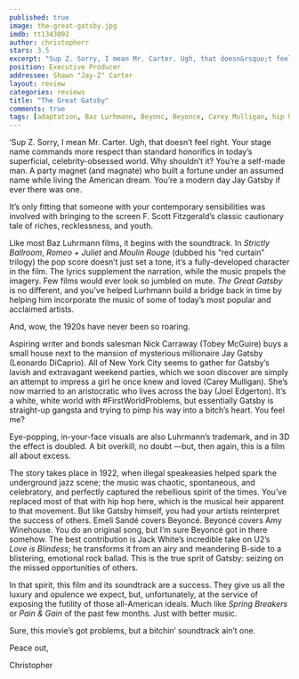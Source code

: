```yaml
---
published: true
image: the-great-gatsby.jpg
imdb: tt1343092
author: christopherr
stars: 3.5
excerpt: "Sup Z. Sorry, I mean Mr. Carter. Ugh, that doesn&rsquo;t feel right. Your stage name commands more respect than standard honorifics in today&rsquo;s superficial, celebrity-obsessed world. Why shouldn&rsquo;t it? You&rsquo;re a self-made man. A party magnet (and magnate) who built a fortune under an assumed name while living the American dream. You&rsquo;re a modern day Jay Gatsby<em> </em>if ever there was one."
position: Executive Producer
addressee: Shawn "Jay-Z" Carter
layout: review
categories: reviews
title: "The Great Gatsby"
comments: true
tags: [adaptation, Baz Lurhmann, Beyonc, Beyonce, Carey Mulligan, hip hop, Jay-Z, Leonardo DiCaprio, Letters, Oscars 2014, The Great Gatsby, Tobey Maguire]
---
```

<p>&lsquo;Sup Z. Sorry, I mean Mr. Carter. Ugh, that doesn&rsquo;t feel right. Your stage name commands more respect than standard honorifics in today&rsquo;s superficial, celebrity-obsessed world. Why shouldn&rsquo;t it? You&rsquo;re a self-made man. A party magnet (and magnate) who built a fortune under an assumed name while living the American dream. You&rsquo;re a modern day Jay Gatsby<em> </em>if ever there was one.</p>
<p>It&rsquo;s only fitting that someone with your contemporary sensibilities was involved with bringing to the screen F. Scott Fitzgerald&rsquo;s classic cautionary tale of riches, recklessness, and youth.</p>
<p>Like most Baz Luhrmann films, it begins with the soundtrack. In <em>Strictly Ballroom</em>, <em>Romeo + Juliet</em> and <em>Moulin Rouge </em>(dubbed his &ldquo;red curtain&rdquo; trilogy) the pop score doesn&#8217;t just set a tone, it&rsquo;s a fully-developed character in the film. The lyrics supplement the narration, while the music propels the imagery. Few films would ever look so jumbled on mute. <em>The Great Gatsby</em> is no different, and you&rsquo;ve helped Lurhmann build a bridge back in time by helping him incorporate the music of some of today&rsquo;s most popular and acclaimed artists.</p>
<p>And, wow, the 1920s have never been so roaring.</p>
<p>Aspiring writer and bonds salesman Nick Carraway (Tobey McGuire) buys a small house next to the mansion of mysterious millionaire Jay Gatsby (Leonardo DiCaprio). All of New York City seems to gather for Gatsby&rsquo;s lavish and extravagant weekend parties, which we soon discover are simply an attempt to impress a girl he once knew and loved (Carey Mulligan). She&rsquo;s now married to an aristocratic who lives across the bay (Joel Edgerton). It&rsquo;s a white, white world with #FirstWorldProblems, but essentially Gatsby is straight-up gangsta and trying to pimp his way into a bitch&rsquo;s heart.  You feel me?</p>
<p>Eye-popping, in-your-face visuals are also Luhrmann&rsquo;s trademark, and in 3D the effect is doubled. A bit overkill, no doubt &mdash;but, then again, this is a film all about excess.</p>
<p>The story takes place in 1922, when illegal speakeasies helped spark the underground jazz scene; the music was chaotic, spontaneous, and celebratory, and perfectly captured the rebellious spirit of the times. You&rsquo;ve replaced most of that with hip hop here, which is the musical heir apparent to that movement. But like Gatsby himself, you had your artists reinterpret the success of others. Emeli Sand&eacute; covers Beyonc&eacute;. Beyonc&eacute; covers Amy Winehouse. You do an original song, but I&rsquo;m sure Beyonc&eacute; got in there somehow. The best contribution is Jack White&rsquo;s incredible take on U2&rsquo;s <em>Love is Blindess</em>; he transforms it from an airy and meandering B-side to a blistering, emotional rock ballad. This is the true sprit of Gatsby: seizing on the missed opportunities of others.</p>
<p>In that spirit, this film and its soundtrack are a success. They give us all the luxury and opulence we expect, but, unfortunately,  at the service of exposing the futility of those all-American ideals. Much like <em>Spring Breakers</em> or <em>Pain &amp; Gain </em>of the past few months. Just with better music.</p>
<p>Sure, this movie&rsquo;s got problems, but a bitchin&rsquo; soundtrack ain&rsquo;t one.</p>
<p>Peace out,</p>
<p>Christopher</p>
